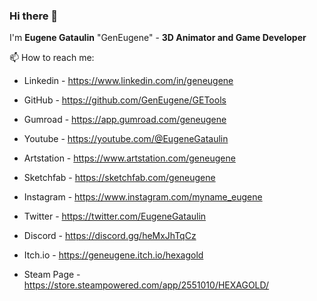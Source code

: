 ### Hi there 👋
I'm **Eugene Gataulin** "GenEugene" - **3D Animator and Game Developer**

📫 How to reach me:

- Linkedin - https://www.linkedin.com/in/geneugene
- GitHub - https://github.com/GenEugene/GETools
- Gumroad - https://app.gumroad.com/geneugene

- Youtube - https://youtube.com/@EugeneGataulin
- Artstation - https://www.artstation.com/geneugene
- Sketchfab - https://sketchfab.com/geneugene

- Instagram - https://www.instagram.com/myname_eugene
- Twitter - https://twitter.com/EugeneGataulin
- Discord - https://discord.gg/heMxJhTqCz

- Itch.io - https://geneugene.itch.io/hexagold
- Steam Page - https://store.steampowered.com/app/2551010/HEXAGOLD/


<!--
**GenEugene/GenEugene** is a ✨ _special_ ✨ repository because its `README.md` (this file) appears on your GitHub profile.

Here are some ideas to get you started:

- 🔭 I’m currently working on ...
- 🌱 I’m currently learning ...
- 👯 I’m looking to collaborate on ...
- 🤔 I’m looking for help with ...
- 💬 Ask me about ...
- 📫 How to reach me: ...
- 😄 Pronouns: ...
- ⚡ Fun fact: ...
-->
